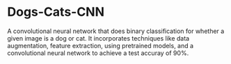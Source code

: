 # Dogs-Cats-CNN
A convolutional neural network that does binary classification for whether a given image is a dog or cat. It incorporates techniques like data augmentation, feature extraction, using pretrained models, and a convolutional neural network to achieve a test accuray of 90%.
